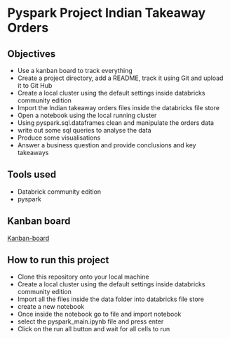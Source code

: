 # Pyspark Project Indian Takeaway Orders

## Objectives
* Use a kanban board to track everything
* Create a project directory, add a README, track it using Git and upload it to Git Hub
* Create a local cluster using the default settings inside databricks community edition
* Import the Indian takeaway orders files inside the databricks file store
* Open a notebook using the local running cluster
* Using pyspark.sql.dataframes clean and manipulate the orders data
* write out some sql queries to analyse the data
* Produce some visualisations
* Answer a business question and provide conclusions and key takeaways

## Tools used
* Databrick community edition
* pyspark

## Kanban board
[Kanban-board](https://nawazm621.atlassian.net/jira/software/projects/SPAR/boards/1?atlOrigin=eyJpIjoiYmI4MDNkYTVmZGFlNDNlZTg4OTBmMjQ5YmE2OTllNTgiLCJwIjoiaiJ9)

## How to run this project
* Clone this repository onto your local machine
* Create a local cluster using the default settings inside databricks community edition
* Import all the files inside the data folder into databricks file store
* create a new notebook
* Once inside the notebook go to file and import notebook
* select the pyspark_main.ipynb file and press enter
* Click on the run all button and wait for all cells to run
